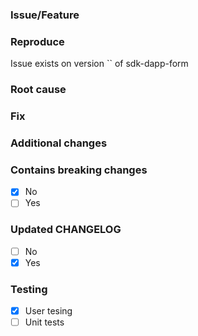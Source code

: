 ### Issue/Feature

### Reproduce

Issue exists on version `` of sdk-dapp-form

### Root cause

### Fix

### Additional changes

### Contains breaking changes

- [x] No
- [ ] Yes

### Updated CHANGELOG

- [ ] No
- [x] Yes

### Testing

- [x] User tesing
- [ ] Unit tests
